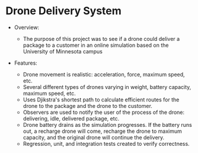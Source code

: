# Drone Delivery System

- Overview:
  - The purpose of this project was to see if a drone could deliver a package to a customer in an online simulation based on the University of Minnesota campus
  
- Features:
  - Drone movement is realistic: acceleration, force, maximum speed, etc.
  - Several different types of drones varying in weight, battery capacity, maximum speed, etc.
  - Uses Djikstra's shortest path to calculate efficient routes for the drone to the package and the drone to the customer.
  - Observers are used to notify the user of the process of the drone: delivering, idle, delivered package, etc.
  - Drone battery drains as the simulation progresses. If the battery runs out, a recharge drone will come, recharge the drone to maximum capacity, and the original drone will continue the delivery.
  - Regression, unit, and integration tests created to verify correctness.
